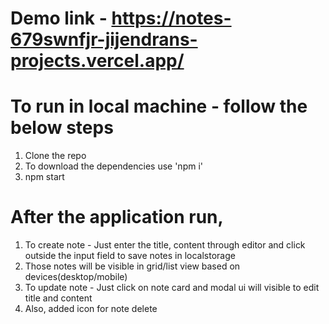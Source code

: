 # Demo link - https://notes-679swnfjr-jijendrans-projects.vercel.app/


# To run in local machine - follow the below steps
1. Clone the repo
2. To download the dependencies use 'npm i'
3. npm start


# After the application run, 
1. To create note - Just enter the title, content through editor and click outside the input field to save notes in localstorage
2. Those notes will be visible in grid/list view based on devices(desktop/mobile)
3. To update note - Just click on note card and modal ui will visible to edit title and content 
4. Also, added icon for note delete
